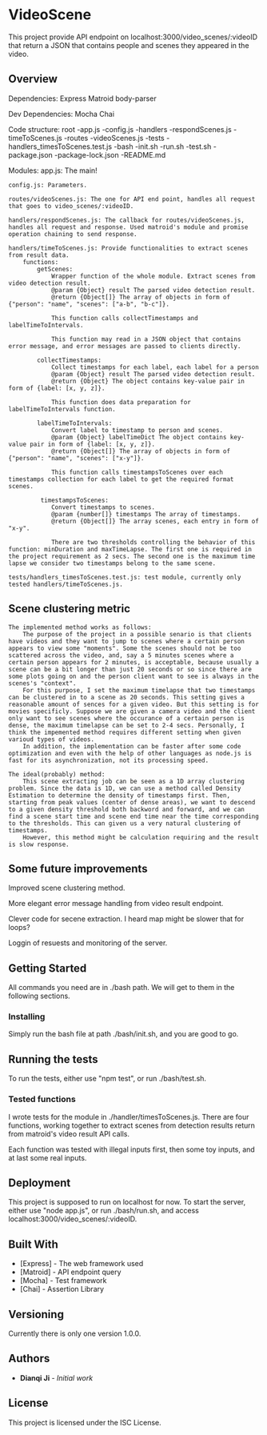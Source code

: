 # VideoScene

This project provide API endpoint on localhost:3000/video_scenes/:videoID that return a JSON that contains people and scenes they appeared in the video.

## Overview
Dependencies:
	Express
	Matroid
	body-parser

Dev Dependencies:
	Mocha
	Chai

Code structure:
	root
		-app.js
		-config.js
		-handlers
			-respondScenes.js
			-timeToScenes.js
		-routes
			-videoScenes.js
		-tests
			-handlers_timesToScenes.test.js
		-bash
			-init.sh
			-run.sh
			-test.sh
		-package.json
		-package-lock.json
		-README.md

Modules:
	app.js: The main!

	config.js: Parameters.

	routes/videoScenes.js: The one for API end point, handles all request that goes to video_scenes/:videoID.

	handlers/respondScenes.js: The callback for routes/videoScenes.js, handles all request and response. Used matroid's module and promise operation chaining to send response.

	handlers/timeToScenes.js: Provide functionalities to extract scenes from result data.
		functions:
			getScenes: 
				Wrapper function of the whole module. Extract scenes from video detection result.
				@param {Object} result The parsed video detection result.
				@return {Object[]} The array of objects in form of {"person": "name", "scenes": ["a-b", "b-c"]}.

				This function calls collectTimestamps and labelTimeToIntervals.

				This function may read in a JSON object that contains error message, and error messages are passed to clients directly.

			collectTimestamps:
				Collect timestamps for each label, each label for a person
				@param {Object} result The parsed video detection result.
				@return {Object} The object contains key-value pair in form of {label: [x, y, z]}.

				This function does data preparation for labelTimeToIntervals function.

			labelTimeToIntervals:
			 	Convert label to timestamp to person and scenes.
			 	@param {Object} labelTimeDict The object contains key-value pair in form of {label: [x, y, z]}.
			 	@return {Object[]} The array of objects in form of {"person": "name", "scenes": ["x-y"]}.

			 	This function calls timestampsToScenes over each timestamps collection for each label to get the required format scenes.

			 timestampsToScenes:
			 	Convert timestamps to scenes.
			 	@param {number[]} timestamps The array of timestamps.
			 	@return {Object[]} The array scenes, each entry in form of "x-y".

			 	There are two thresholds controlling the behavior of this function: minDuration and maxTimeLapse. The first one is required in the project requirement as 2 secs. The second one is the maximum time lapse we consider two timestamps belong to the same scene.

	tests/handlers_timesToScenes.test.js: test module, currently only tested handlers/timeToScenes.js.

## Scene clustering metric
	The implemented method works as follows:
		The purpose of the project in a possible senario is that clients have videos and they want to jump to scenes where a certain person appears to view some "moments". Some the scenes should not be too scattered across the video, and, say a 5 minutes scenes where a certain person appears for 2 minutes, is acceptable, because usually a scene can be a bit longer than just 20 seconds or so since there are some plots going on and the person client want to see is always in the scenes's "context".
		For this purpose, I set the maximum timelapse that two timestamps can be clustered in to a scene as 20 seconds. This setting gives a reasonable amount of sences for a given video. But this setting is for movies specificly. Suppose we are given a camera video and the client only want to see scenes where the occurance of a certain person is dense, the maximum timelapse can be set to 2-4 secs. Personally, I think the impemented method requires different setting when given varioud types of videos.
		In addition, the implementation can be faster after some code optimization and even with the help of other languages as node.js is fast for its asynchronization, not its processing speed.

	The ideal(probably) method:
		This scene extracting job can be seen as a 1D array clustering problem. Since the data is 1D, we can use a method called Density Estimation to determine the density of timestamps first. Then, starting from peak values (center of dense areas), we want to descend to a given density threshold both backword and forward, and we can find a scene start time and scene end time near the time corresponding to the thresholds. This can given us a very natural clustering of timestamps.
		However, this method might be calculation requiring and the result is slow response. 

## Some future improvements

Improved scene clustering method.

More elegant error message handling from video result endpoint.

Clever code for secene extraction. I heard map might be slower that for loops?

Loggin of resuests and monitoring of the server.

## Getting Started

All commands you need are in ./bash path. We will get to them in the following sections.

### Installing

Simply run the bash file at path ./bash/init.sh, and you are good to go.

## Running the tests

To run the tests, either use "npm test", or run ./bash/test.sh.

### Tested functions

I wrote tests for the module in ./handler/timesToScenes.js. There are four functions, working together to extract scenes from detection results return from matroid's video result API calls.

Each function was tested with illegal inputs first, then some toy inputs, and at last some real inputs.

## Deployment

This project is supposed to run on localhost for now.
To start the server, either use "node app.js", or run ./bash/run.sh, and access localhost:3000/video_scenes/:videoID.

## Built With

* [Express] - The web framework used
* [Matroid] - API endpoint query
* [Mocha] - Test framework
* [Chai] - Assertion Library

## Versioning

Currently there is only one version 1.0.0. 

## Authors

* **Dianqi Ji** - *Initial work*

## License

This project is licensed under the ISC License.

